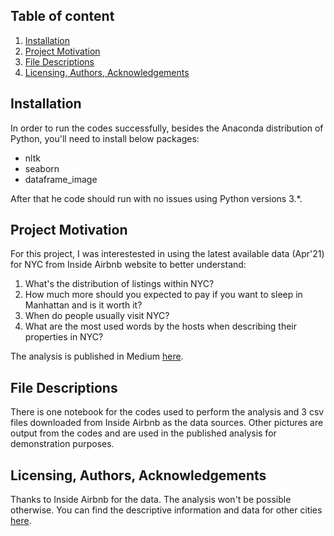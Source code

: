 ## Table of content


1. [Installation](https://github.com/unafoca/udacity_ds_project1#Installation)
2. [Project Motivation](https://github.com/unafoca/udacity_ds_project1#Project-Motivation)
3. [File Descriptions](https://github.com/unafoca/udacity_ds_project1#File-Descriptions)
4. [Licensing, Authors, Acknowledgements](https://github.com/unafoca/udacity_ds_project1#Licensing-Authors-Acknowledgements)

## Installation
In order to run the codes successfully, besides the Anaconda distribution of Python, you'll need to install below packages:<br/>

* nltk
* seaborn
* dataframe_image <br/>

After that he code should run with no issues using Python versions 3.*.

## Project Motivation
For this project, I was interestested in using the latest available data (Apr'21) for NYC from Inside Airbnb website to better understand:

1. What's the distribution of listings within NYC?
2. How much more should you expected to pay if you want to sleep in Manhattan and is it worth it?
3. When do people usually visit NYC?
4. What are the most used words by the hosts when describing their properties in NYC?

The analysis is published in Medium [here](https://cq-w.medium.com/travelers-to-the-big-apple-14e3221f3f0b).
## File Descriptions
There is one notebook for the codes used to perform the analysis and 3 csv files downloaded from Inside Airbnb as the data sources. Other pictures are output from the codes and are used in the published analysis for demonstration purposes.

## Licensing, Authors, Acknowledgements
Thanks to Inside Airbnb for the data. The analysis won't be possible otherwise. You can find the descriptive information and data for other cities [here](http://insideairbnb.com/about.html).